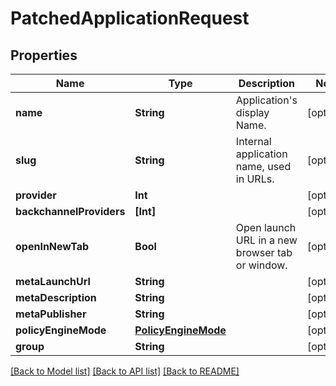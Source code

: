 # PatchedApplicationRequest

## Properties
Name | Type | Description | Notes
------------ | ------------- | ------------- | -------------
**name** | **String** | Application&#39;s display Name. | [optional] 
**slug** | **String** | Internal application name, used in URLs. | [optional] 
**provider** | **Int** |  | [optional] 
**backchannelProviders** | **[Int]** |  | [optional] 
**openInNewTab** | **Bool** | Open launch URL in a new browser tab or window. | [optional] 
**metaLaunchUrl** | **String** |  | [optional] 
**metaDescription** | **String** |  | [optional] 
**metaPublisher** | **String** |  | [optional] 
**policyEngineMode** | [**PolicyEngineMode**](PolicyEngineMode.md) |  | [optional] 
**group** | **String** |  | [optional] 

[[Back to Model list]](../README.md#documentation-for-models) [[Back to API list]](../README.md#documentation-for-api-endpoints) [[Back to README]](../README.md)



